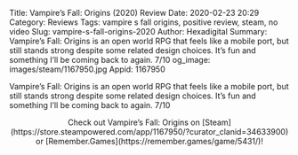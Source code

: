 Title: Vampire’s Fall: Origins (2020) Review
Date: 2020-02-23 20:29
Category: Reviews
Tags: vampire s fall origins, positive review, steam, no video
Slug: vampire-s-fall-origins-2020
Author: Hexadigital
Summary: Vampire’s Fall: Origins is an open world RPG that feels like a mobile port, but still stands strong despite some related design choices. It’s fun and something I’ll be coming back to again. 7/10
og_image: images/steam/1167950.jpg
Appid: 1167950

Vampire’s Fall: Origins is an open world RPG that feels like a mobile port, but still stands strong despite some related design choices. It’s fun and something I’ll be coming back to again. 7/10

<center>Check out Vampire’s Fall: Origins on [Steam](https://store.steampowered.com/app/1167950/?curator_clanid=34633900) or [Remember.Games](https://remember.games/game/5431/)!</center>